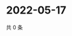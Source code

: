 # 2022-05-17

共 0 条

<!-- BEGIN WEIBO -->
<!-- 最后更新时间 Tue May 17 2022 07:16:39 GMT+0800 (China Standard Time) -->

<!-- END WEIBO -->
